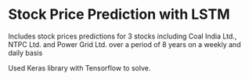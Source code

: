 # Stock Price Prediction with LSTM

Includes stock prices predictions for 3 stocks including Coal India Ltd., NTPC Ltd. and Power Grid Ltd. over a period of 8 years on a weekly and daily basis 

Used Keras library with Tensorflow to solve.
